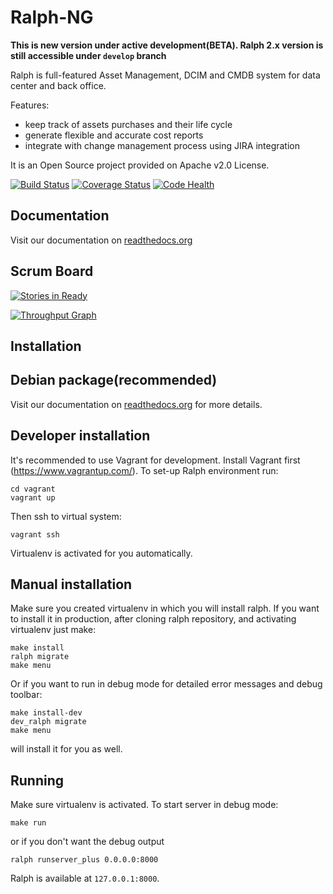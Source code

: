 # Ralph-NG

**This is new version under active development(BETA). Ralph 2.x version is still accessible under `develop` branch**

Ralph is full-featured Asset Management, DCIM and CMDB system for data center and back office.

Features:

* keep track of assets purchases and their life cycle
* generate flexible and accurate cost reports
* integrate with change management process using JIRA integration

It is an Open Source project provided on Apache v2.0 License.

[![Build Status](https://travis-ci.org/allanice001/ralph.svg)](https://travis-ci.org/allegro/ralph)
[![Coverage Status](https://coveralls.io/repos/allanice001/ralph/badge.svg?branch=ng&service=github)](https://coveralls.io/github/allegro/ralph?branch=ng)
[![Code Health](https://landscape.io/github/allanice001/ralph/ng/landscape.svg?style=flat)](https://landscape.io/github/allegro/ralph/ng)

## Documentation
Visit our documentation on [readthedocs.org](http://ralph-ng.readthedocs.org)

## Scrum Board

[![Stories in Ready](https://badge.waffle.io/allegro/ralph.png?label=ready&title=Ready)](http://waffle.io/allegro/ralph)

[![Throughput Graph](https://graphs.waffle.io/allegro/ralph/throughput.svg)](https://waffle.io/allegro/ralph/metrics)

## Installation

## Debian package(recommended)
Visit our documentation on [readthedocs.org](http://ralph-ng.readthedocs.org) for more details.

## Developer installation

It's recommended to use Vagrant for development. Install Vagrant first (https://www.vagrantup.com/). To set-up Ralph environment run:

    cd vagrant
    vagrant up

Then ssh to virtual system:

    vagrant ssh

Virtualenv is activated for you automatically.


## Manual installation

Make sure you created virtualenv in which you will install ralph.
If you want to install it in production, after cloning ralph repository, and activating virtualenv just make:

    make install
    ralph migrate
    make menu

Or if you want to run in debug mode for detailed error messages and debug toolbar:

    make install-dev
    dev_ralph migrate
    make menu

will install it for you as well.



## Running


Make sure virtualenv is activated. To start server in debug mode:

    make run

or if you don't want the debug output

    ralph runserver_plus 0.0.0.0:8000


Ralph is available at `127.0.0.1:8000`.


